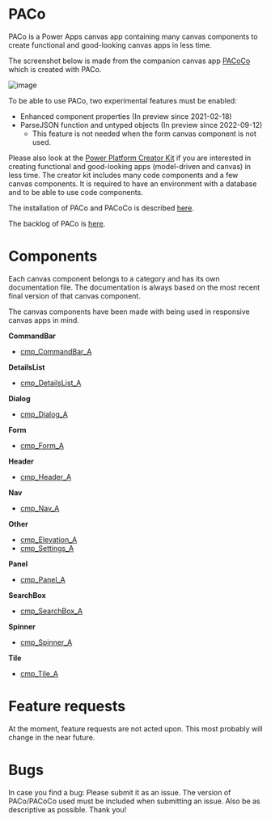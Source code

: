 # PACo
PACo is a Power Apps canvas app containing many canvas components to create functional and good-looking canvas apps in less time.

The screenshot below is made from the companion canvas app [PACoCo](./PACoCo.md) which is created with PACo.

![image](https://user-images.githubusercontent.com/35654198/197044949-69133307-5f19-4e43-bf2c-261859bce69e.png)

To be able to use PACo, two experimental features must be enabled:

- Enhanced component properties (In preview since 2021-02-18)
- ParseJSON function and untyped objects (In preview since 2022-09-12)
  - This feature is not needed when the form canvas component is not used.

Please also look at the [Power Platform Creator Kit](https://learn.microsoft.com/power-platform/guidance/creator-kit/overview) if you are interested in creating functional and good-looking apps (model-driven and canvas) in less time. The creator kit includes many code components and a few canvas components. It is required to have an environment with a database and to be able to use code components.

The installation of PACo and PACoCo is described [here](./Installation.md).

The backlog of PACo is [here](https://www.formsandflows.nl/paco-backlog/).

# Components

Each canvas component belongs to a category and has its own documentation file. The documentation is always based on the most recent final version of that canvas component.

The canvas components have been made with being used in responsive canvas apps in mind.

**CommandBar**

- [cmp_CommandBar_A](./Components/cmp_CommandBar_A.md)

**DetailsList**

- [cmp_DetailsList_A](./Components/cmp_DetailsList_A.md)

**Dialog**

- [cmp_Dialog_A](./Components/cmp_Dialog_A.md)

**Form**

- [cmp_Form_A](./Components/cmp_Form_A.md)

**Header**

- [cmp_Header_A](./Components/cmp_Header_A.md)

**Nav**

- [cmp_Nav_A](./Components/cmp_Nav_A.md)

**Other**

- [cmp_Elevation_A](./Components/cmp_Elevation_A.md)
- [cmp_Settings_A](./Components/cmp_Settings_A.md)

**Panel**

- [cmp_Panel_A](./Components/cmp_Panel_A.md)

**SearchBox**

- [cmp_SearchBox_A](./Components/cmp_SearchBox_A.md)

**Spinner**

- [cmp_Spinner_A](./Components/cmp_Spinner_A.md)

**Tile**

- [cmp_Tile_A](./Components/cmp_Tile_A.md)

# Feature requests

At the moment, feature requests are not acted upon. This most probably will change in the near future.

# Bugs
In case you find a bug: Please submit it as an issue. The version of PACo/PACoCo used must be included when submitting an issue. Also be as descriptive as possible. Thank you!
